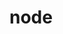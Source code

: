 <!--
 * @Author: dancingOfcode zhengyou007@163.com
 * @Date: 2024-07-23 23:24:52
 * @LastEditors: dancingOfcode zhengyou007@163.com
 * @LastEditTime: 2024-07-23 23:25:00
 * @FilePath: \web-fe-lint\docs\.vuepress\coding\node.md
 * @Description: 这是默认设置,请设置`customMade`, 打开koroFileHeader查看配置 进行设置: https://github.com/OBKoro1/koro1FileHeader/wiki/%E9%85%8D%E7%BD%AE
-->
# node